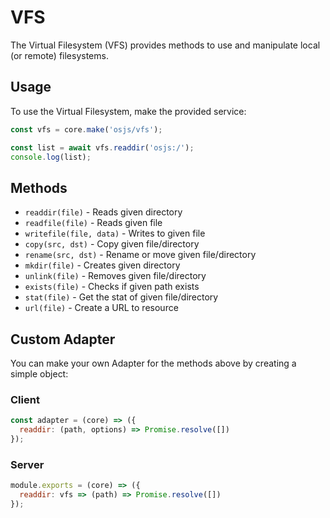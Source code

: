 # VFS

The Virtual Filesystem (VFS) provides methods to use and manipulate local (or remote) filesystems.

## Usage

To use the Virtual Filesystem, make the provided service:

```javascript
const vfs = core.make('osjs/vfs');

const list = await vfs.readdir('osjs:/');
console.log(list);
```

## Methods

* `readdir(file)` - Reads given directory
* `readfile(file)` - Reads given file
* `writefile(file, data)` - Writes to given file
* `copy(src, dst)` - Copy given file/directory
* `rename(src, dst)` - Rename or move given file/directory
* `mkdir(file)` - Creates given directory
* `unlink(file)` - Removes given file/directory
* `exists(file)` - Checks if given path exists
* `stat(file)` - Get the stat of given file/directory
* `url(file)` - Create a URL to resource

## Custom Adapter

You can make your own Adapter for the methods above by creating a simple object:

### Client

```javascript
const adapter = (core) => ({
  readdir: (path, options) => Promise.resolve([])
});
```

### Server

```javascript
module.exports = (core) => ({
  readdir: vfs => (path) => Promise.resolve([])
});
```
